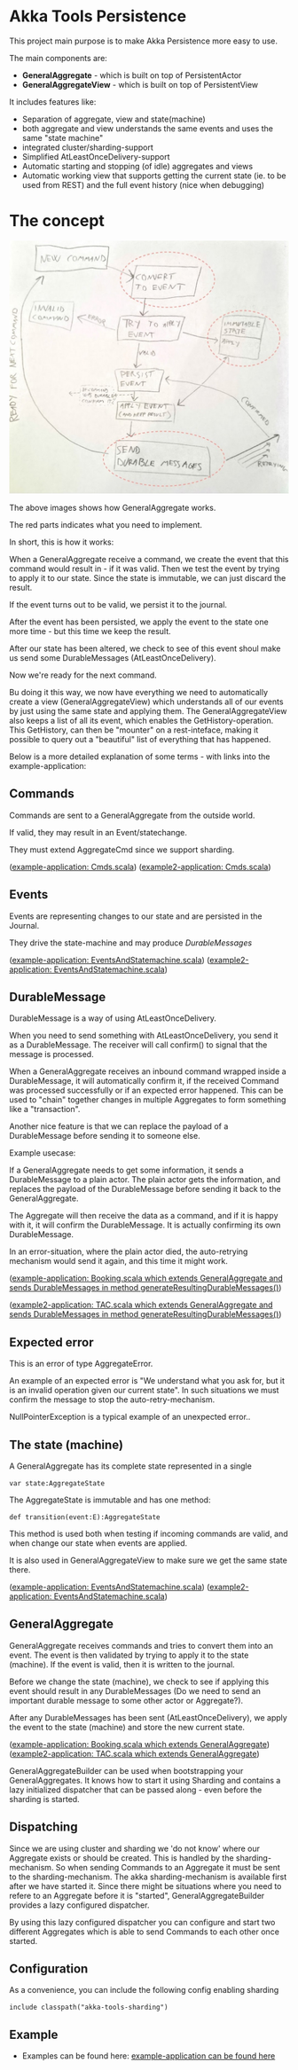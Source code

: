 Akka Tools Persistence
==============================

This project main purpose is to make Akka Persistence more easy to use.

The main components are:

* **GeneralAggregate** - which is built on top of PersistentActor
* **GeneralAggregateView** - which is built on top of PersistentView 


It includes features like:

* Separation of aggregate, view and state(machine)
* both aggregate and view understands the same events and uses the same "state machine"
* integrated cluster/sharding-support
* Simplified AtLeastOnceDelivery-support
* Automatic starting and stopping (of idle) aggregates and views
* Automatic working view that supports getting the current state (ie. to be used from REST) and the full event history (nice when debugging)


The concept
=====================

![This is how GeneralAggregate works](../img/general-aggregate-flow.jpg "This is how GeneralAggregate works")

The above images shows how GeneralAggregate works.

The red parts indicates what you need to implement.

In short, this is how it works:

When a GeneralAggregate receive a command, we create the event that this command would result in - if it was valid.
Then we test the event by trying to apply it to our state. Since the state is immutable, we can just discard the result.

If the event turns out to be valid, we persist it to the journal.

After the event has been persisted, we apply the event to the state one more time - but this time we keep the result.

After our state has been altered, we check to see of this event shoul make us send some DurableMessages (AtLeastOnceDelivery).

Now we're ready for the next command.

Bu doing it this way, we now have everything we need to automatically create a view (GeneralAggregateView) which understands
all of our events by just using the same state and applying them.
The GeneralAggregateView also keeps a list of all its event, which enables the GetHistory-operation.
This GetHistory, can then be "mounter" on a rest-inteface, making it possible to query out a "beautiful" list of everything that has happened. 


Below is a more detailed explanation of some terms - with links into the example-application: 

Commands
--------------
Commands are sent to a GeneralAggregate from the outside world.

If valid, they may result in an Event/statechange.

They must extend AggregateCmd since we support sharding.

([example-application: Cmds.scala](../examples/aggregates/src/main/scala/no/nextgentel/oss/akkatools/example/booking/Cmds.scala))
([example2-application: Cmds.scala](../examples/aggregates/src/main/scala/no/nextgentel/oss/akkatools/example2/trustaccountcreation/Cmds.scala))

Events
--------------
Events are representing changes to our state and are persisted in the Journal.

They drive the state-machine and may produce *DurableMessages*

([example-application: EventsAndStatemachine.scala](../examples/aggregates/src/main/scala/no/nextgentel/oss/akkatools/example/booking/EventsAndStatemachine.scala))
([example2-application: EventsAndStatemachine.scala](../examples/aggregates/src/main/scala/no/nextgentel/oss/akkatools/example2/trustaccountcreation/EventsAndStatemachine.scala))

DurableMessage
----------------
DurableMessage is a way of using AtLeastOnceDelivery.

When you need to send something with AtLeastOnceDelivery, you send it as a DurableMessage.
The receiver will call confirm() to signal that the message is processed.

When a GeneralAggregate receives an inbound command wrapped inside a DurableMessage, it will automatically confirm it,
if the received Command was processed successfully or if an expected error happened.
This can be used to "chain" together changes in multiple Aggregates to form something like a "transaction". 

Another nice feature is that we can replace the payload of a DurableMessage before sending it
to someone else.

Example usecase:

If a GeneralAggregate needs to get some information, it sends a DurableMessage to a plain actor.
The plain actor gets the information, and replaces the payload of the DurableMessage before sending it back
to the GeneralAggregate.

The Aggregate will then receive the data as a command, and if it is happy with it, it will confirm the DurableMessage.
It is actually confirming its own DurableMessage.

In an error-situation, where the plain actor died, the auto-retrying mechanism would send it again, and this time it might work.

([example-application: Booking.scala which extends GeneralAggregate and sends DurableMessages in method generateResultingDurableMessages()](../examples/aggregates/src/main/scala/no/nextgentel/oss/akkatools/example/booking/Booking.scala))

([example2-application: TAC.scala which extends GeneralAggregate and sends DurableMessages in method generateResultingDurableMessages()](../examples/aggregates/src/main/scala/no/nextgentel/oss/akkatools/example2/trustaccountcreation/TAC.scala))

Expected error
---------------
This is an error of type AggregateError.

An example of an expected error is "We understand what you ask for, but it is an invalid operation given our current state".
In such situations we must confirm the message to stop the auto-retry-mechanism. 

NullPointerException is a typical example of an unexpected error..


The state (machine)
-----------

A GeneralAggregate has its complete state represented in a single

    var state:AggregateState

The AggregateState is immutable and has one method:

    def transition(event:E):AggregateState

This method is used both when testing if incoming commands are valid, and when change our state when events are applied.

It is also used in GeneralAggregateView to make sure we get the same state there.

([example-application: EventsAndStatemachine.scala](../examples/aggregates/src/main/scala/no/nextgentel/oss/akkatools/example/booking/EventsAndStatemachine.scala))
([example2-application: EventsAndStatemachine.scala](../examples/aggregates/src/main/scala/no/nextgentel/oss/akkatools/example2/trustaccountcreation/EventsAndStatemachine.scala))

GeneralAggregate
------------------

GeneralAggregate receives commands and tries to convert them into an event.
The event is then validated by trying to apply it to the state (machine).
If the event is valid, then it is written to the journal.

Before we change the state (machine), we check to see if applying this event should result in
any DurableMessages (Do we need to send an important durable message to some other actor or Aggregate?).

After any DurableMessages has been sent (AtLeastOnceDelivery), we apply the event to the state (machine)
and store the new current state.

([example-application: Booking.scala which extends GeneralAggregate](../examples/aggregates/src/main/scala/no/nextgentel/oss/akkatools/example/booking/Booking.scala))
([example2-application: TAC.scala which extends GeneralAggregate](../examples/aggregates/src/main/scala/no/nextgentel/oss/akkatools/example2/trustaccountcreation/TAC.scala))

GeneralAggregateBuilder can be used when bootstrapping your GeneralAggregates.
It knows how to start it using Sharding and contains a lazy initialized dispatcher that can be passed along - even before the
sharding is started.

Dispatching
------------------------
Since we are using cluster and sharding we 'do not know' where our Aggregate exists or should be created. This is handled by the sharding-mechanism.
So when sending Commands to an Aggregate it must be sent to the sharding-mechanism.
The akka sharding-mechanism is available first after we have started it.
Since there might be situations where you need to refere to an Aggregate before it is "started",
GeneralAggregateBuilder provides a lazy configured dispatcher.

By using this lazy configured dispatcher you can configure and start two different Aggregates which is able to send Commands to each other once started. 


Configuration
---------------------

As a convenience, you can include the following config enabling sharding

    include classpath("akka-tools-sharding")



Example
--------------------------

* Examples can be found here: [example-application can be found here](../examples/)